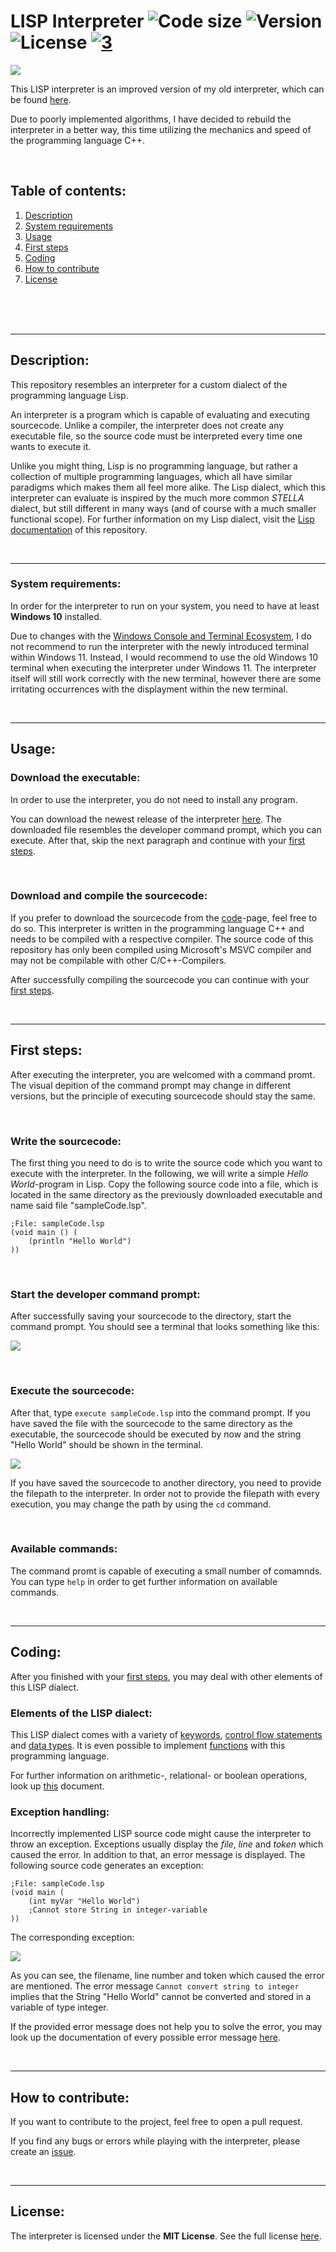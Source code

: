 # LISP Interpreter ![Code size](https://img.shields.io/github/languages/code-size/Christian-2003/LISP-Interpreter) ![Version](https://img.shields.io/github/manifest-json/v/Christian-2003/LISP-Interpreter?color=green) ![License](https://img.shields.io/badge/License-MIT-red.svg) [![3][3]][5]

![](https://github.com/Christian-2003/LISP-Interpreter/blob/main/Resources/Preview.png?raw=true)

This LISP interpreter is an improved version of my old interpreter, which can be found [here](https://github.com/Christian-2003/LispInterpreter).

Due to poorly implemented algorithms, I have decided to rebuild the interpreter in a better way, this time utilizing the mechanics and speed of the programming language C++.

<br/>

## Table of contents:
1. [Description](#description)
2. [System requirements](#requirements)
3. [Usage](#usage)
4. [First steps](#first-steps)
5. [Coding](#coding)
6. [How to contribute](#contribution)
7. [License](#license)

<br/>
<br/>
<br/>

***

## Description: <a name="description"></a>
This repository resembles an interpreter for a custom dialect of the programming language Lisp.

An interpreter is a program which is capable of evaluating and executing sourcecode. Unlike a compiler, the interpreter does not create any executable file, so the source code must be interpreted every time one wants to execute it.

Unlike you might thing, Lisp is no programming language, but rather a collection of multiple programming languages, which all have similar paradigms which makes them all feel more alike. The Lisp dialect, which this interpreter can evaluate is inspired by the much more common _STELLA_ dialect, but still different in many ways (and of course with a much smaller functional scope). For further information on my Lisp dialect, visit the [Lisp documentation](https://github.com/Christian-2003/LISP-Interpreter/tree/main/Documentation/Lisp) of this repository.

<br/>

***

### System requirements: <a name="requirements"></a>

In order for the interpreter to run on your system, you need to have at least **Windows 10** installed.

Due to changes with the [Windows Console and Terminal Ecosystem](https://docs.microsoft.com/en-us/windows/console/ecosystem-roadmap), I do not recommend to run the interpreter with the newly introduced terminal within Windows 11. Instead, I would recommend to use the old Windows 10 terminal when executing the interpreter under Windows 11. The interpreter itself will still work correctly with the new terminal, however there are some irritating occurrences with the displayment within the new terminal.

<br/>

***

## Usage: <a name="usage"></a>

### Download the executable:
In order to use the interpreter, you do not need to install any program.

You can download the newest release of the interpreter [here](https://github.com/Christian-2003/LISP-Interpreter/releases). The downloaded file resembles the developer command prompt, which you can execute. After that, skip the next paragraph and continue with your [first steps](#first-steps).

<br/>

### Download and compile the sourcecode:
If you prefer to download the sourcecode from the [code](https://github.com/Christian-2003/LISP-Interpreter)-page, feel free to do so. This interpreter is written in the programming language C++ and needs to be compiled with a respective compiler. The source code of this repository has only been compiled using Microsoft's MSVC compiler and may not be compilable with other C/C++-Compilers.

After successfully compiling the sourcecode you can continue with your [first steps](#first-steps).

<br/>

***

## First steps: <a name="first-steps"></a>
After executing the interpreter, you are welcomed with a command promt. The visual depition of the command prompt may change in different versions, but the principle of executing sourcecode should stay the same.

<br/>

### Write the sourcecode:
The first thing you need to do is to write the source code which you want to execute with the interpreter. In the following, we will write a simple _Hello World_-program in Lisp. Copy the following source code into a file, which is located in the same directory as the previously downloaded executable and name said file "sampleCode.lsp".
```Lisp
;File: sampleCode.lsp
(void main () (
    (println "Hello World")
))
```

<br/>

### Start the developer command prompt:
After successfully saving your sourcecode to the directory, start the command prompt. You should see a terminal that looks something like this:

![](https://github.com/Christian-2003/LISP-Interpreter/blob/main/Resources/First-steps1.png?raw=true)

<br/>

### Execute the sourcecode:
After that, type `execute sampleCode.lsp` into the command prompt. If you have saved the file with the sourcecode to the same directory as the executable, the sourcecode should be executed by now and the string "Hello World" should be shown in the terminal.

![](https://github.com/Christian-2003/LISP-Interpreter/blob/main/Resources/First-steps2.png?raw=true)

If you have saved the sourcecode to another directory, you need to provide the filepath to the interpreter. In order not to provide the filepath with every execution, you may change the path by using the `cd` command.

<br/>

### Available commands:
The command promt is capable of executing a small number of comamnds. You can type `help` in order to get further information on available commands.

<br/>

***

## Coding: <a name="coding"></a>
After you finished with your [first steps](#first-steps), you may deal with other elements of this LISP dialect.

### Elements of the LISP dialect:
This LISP dialect comes with a variety of [keywords](https://github.com/Christian-2003/LISP-Interpreter/blob/main/Documentation/Lisp/Keywords.md), [control flow statements](https://github.com/Christian-2003/LISP-Interpreter/blob/main/Documentation/Lisp/Control%20structures.md) and [data types](https://github.com/Christian-2003/LISP-Interpreter/blob/main/Documentation/Lisp/Data%20types.md). It is even possible to implement [functions](https://github.com/Christian-2003/LISP-Interpreter/blob/main/Documentation/Lisp/Functions.md) with this programming language.

For further information on arithmetic-, relational- or boolean operations, look up [this](https://github.com/Christian-2003/LISP-Interpreter/blob/main/Documentation/Lisp/Operations.md) document.

### Exception handling:
Incorrectly implemented LISP source code might cause the interpreter to throw an exception. Exceptions usually display the _file_, _line_ and _token_ which caused the error. In addition to that, an error message is displayed. The following source code generates an exception:
```Lisp
;File: sampleCode.lsp
(void main (
    (int myVar "Hello World")
    ;Cannot store String in integer-variable
))
```
The corresponding exception:

![](https://github.com/Christian-2003/LISP-Interpreter/blob/main/Resources/Exemplary-error-message.png?raw=true)

As you can see, the filename, line number and token which caused the error are mentioned. The error message `Cannot convert string to integer` implies that the String "Hello World" cannot be converted and stored in a variable of type integer.

If the provided error message does not help you to solve the error, you may look up the documentation of every possible error message [here](https://github.com/Christian-2003/LISP-Interpreter/blob/main/Documentation/Lisp/Error%20messages.md).

<br/>

***

## How to contribute: <a name="contribution"></a>
If you want to contribute to the project, feel free to open a pull request.

If you find any bugs or errors while playing with the interpreter, please create an [issue](https://github.com/Christian-2003/LISP-Interpreter/issues).

<br/>

***

## License: <a name="license"></a>
The interpreter is licensed under the **MIT License**. See the full license [here](https://github.com/Christian-2003/LISP-Interpreter/blob/main/LICENSE.txt).

[3]: https://img.shields.io/badge/code_quality-F-red
[5]: https://git.io/code-quality
